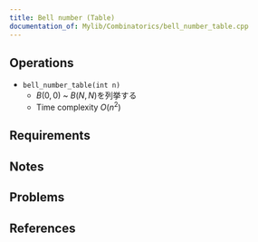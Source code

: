 ```yaml
---
title: Bell number (Table)
documentation_of: Mylib/Combinatorics/bell_number_table.cpp
---
```


## Operations

- `bell_number_table(int n)`
	- $B(0,0)$ ~ $B(N,N)$を列挙する
	- Time complexity $O(n^2)$

## Requirements

## Notes

## Problems

## References
